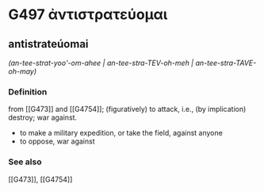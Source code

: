 # G497 ἀντιστρατεύομαι

## antistrateúomai

_(an-tee-strat-yoo'-om-ahee | an-tee-stra-TEV-oh-meh | an-tee-stra-TAVE-oh-may)_

### Definition

from [[G473]] and [[G4754]]; (figuratively) to attack, i.e., (by implication) destroy; war against.

- to make a military expedition, or take the field, against anyone
- to oppose, war against

### See also

[[G473]], [[G4754]]

